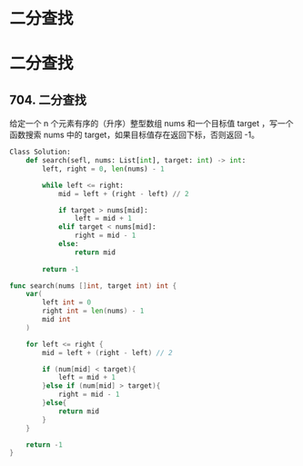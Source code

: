 # 二分查找


# 二分查找
## 704. 二分查找
给定一个 n 个元素有序的（升序）整型数组 nums 和一个目标值 target  ，写一个函数搜索 nums 中的 target，如果目标值存在返回下标，否则返回 -1。

<!--more-->

```python
Class Solution:
    def search(sefl, nums: List[int], target: int) -> int:
        left, right = 0, len(nums) - 1

        while left <= right:
            mid = left + (right - left) // 2

            if target > nums[mid]:
                left = mid + 1
            elif target < nums[mid]:
                right = mid - 1
            else:
                return mid
        
        return -1

```

```go
func search(nums []int, target int) int {
    var(
        left int = 0
        right int = len(nums) - 1
        mid int
    )

    for left <= right {
        mid = left + (right - left) // 2

        if (num[mid] < target){
            left = mid + 1
        }else if (num[mid] > target){
            right = mid - 1
        }else{
            return mid
        }
    }

    return -1
}

```


